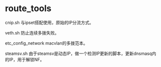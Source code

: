 # route_tools

cnip.sh
与ipset搭配使用，原始的IP分流方式。

veth.sh
防止连续多拨失败。

etc_config_network
macvlan的多拨范本。

steamsv.sh
由于steamsv是动态IP，做一个检测IP更新的脚本，更新dnsmasq内的IP，用于解锁NF。
